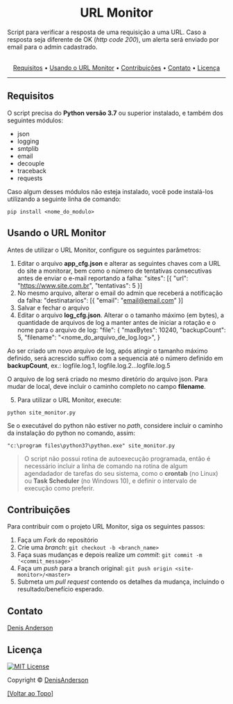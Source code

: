 <h1 align="center">
  URL Monitor
</h1>
Script para verificar a resposta de uma requisição a uma URL. Caso a resposta seja diferente de OK (<i>http code 200</i>), um alerta será enviado por email para o admin cadastrado.

<p align="center"><br>
  <a href="#requisitos">Requisitos</a> •
  <a href="#usando-o-url-monitor">Usando o URL Monitor</a> •
  <a href="#contribuições">Contribuições</a> •
  <a href="#contato">Contato</a> •
  <a href="#licença">Licença</a>
</p>

---
## Requisitos

O script precisa do **Python versão 3.7** ou superior instalado, e também dos seguintes módulos:
- json
- logging
- smtplib
- email
- decouple
- traceback
- requests

Caso algum desses módulos não esteja instalado, você pode instalá-los utilizando a seguinte linha de comando:
```
pip install <nome_do_modulo>
```

## Usando o URL Monitor

Antes de utilizar o URL Monitor, configure os seguintes parâmetros:
1. Editar o arquivo **app_cfg.json** e alterar as seguintes chaves com a URL do site a monitorar, bem como o número de tentativas consecutivas antes de enviar o e-mail reportando a falha:
    "sites": [{
            "url": "https://www.site.com.br",
            "tentativas": 5
        }]
2. No mesmo arquivo, alterar o email do admin que receberá a notificação da falha:
    "destinatarios": [{
            "email": "email@email.com"
        }]
3. Salvar e fechar o arquivo
4. Editar o arquivo **log_cfg.json**. Alterar o o tamanho máximo (em bytes), a quantidade de arquivos de log a manter antes de iniciar a rotação e o nome para o arquivo de log:
"file": {
            "maxBytes": 10240,
            "backupCount": 5,
			"filename": "<nome_do_arquivo_de_log.log>",
        }

Ao ser criado um novo arquivo de log, após atingir o tamanho máximo definido, será acrescido suffixo com a sequencia até o número definido em **backupCount**, ex.: logfile.log.1, logfile.log.2...logfile.log.5

O arquivo de log será criado no mesmo diretório do arquivo json. Para mudar de local, deve incluir o caminho completo no campo **filename**.

5. Para utilizar o URL Monitor, execute:
```
python site_monitor.py
```
Se o executável do python não estiver no *path*, considere incluir o caminho da instalação do python no comando, assim:
```
"c:\program files\python37\python.exe" site_monitor.py
```

> O script não possui rotina de autoexecução programada, então é necessário incluir a linha de comando na rotina de algum agendadador de tarefas do seu sistema, como o **crontab** (no Linux) ou **Task Scheduler** (no Windows 10), e definir o intervalo de execução como preferir.

## Contribuições

Para contribuir com o projeto URL Monitor, siga os seguintes passos:

1. Faça um *Fork* do repositório
2. Crie uma *branch*: `git checkout -b <branch_name>`
3. Faça suas mudanças e depois realize um *commit*: `git commit -m '<commit_message>'`
4. Faça um *push* para a branch original: `git push origin <site-monitor>/<master>`
5. Submeta um *pull request* contendo os detalhes da mudança, incluindo o resultado/benefício esperado.

## Contato
[Denis Anderson](mailto:denisranderson@gmail.com)

## Licença
<!--- If you're not sure which open license to use see https://choosealicense.com/--->

[![MIT License](https://img.shields.io/github/license/denisanderson/site-monitor)](https://tldrlegal.com/license/mit-license)

Copyright © [DenisAnderson](https://github.com/denisanderson)


[[Voltar ao Topo]](#--url-monitor)
